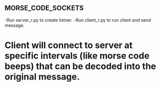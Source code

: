 ## MORSE_CODE_SOCKETS

-Run server_r.py to create listner.
-Run client_r.py to run client and send message.

# Client will connect to server at specific intervals (like morse code beeps) that can be decoded into the original message.
